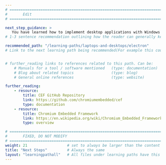 ```yaml
---
# ================================================================================
#       Edit
# ================================================================================

next_step_guidance: >
   You have learned how to implement desktop applications with Windows Forms. You might be interested in learning how to use web technologies for creating cross-platform desktop apps.
# 1-3 sentence recommendation outlining how the reader can generally keep learning about these topics, and a specific explanation of why the next step is being recommended.

recommended_path: "/learning-paths/laptops-and-desktops/electron"
# Link to the next learning path being recommended(For example this could be /learning-paths/servers-and-cloud-computing/mongodb).


# further_reading links to references related to this path. Can be:
    # Manuals for a tool / software mentioned   (type: documentation)
    # Blog about related topics                 (type: blog)
    # General online references                 (type: website) 

further_reading:
    - resource:
        title: CEF GitHub Repository
        link: https://github.com/chromiumembedded/cef
        type: documentation
    - resource:
        title: Chromium Embedded Framework
        link: https://en.wikipedia.org/wiki/Chromium_Embedded_Framework
        type: overview   

# ================================================================================
#       FIXED, DO NOT MODIFY
# ================================================================================
weight: 21                  # set to always be larger than the content in this path, and one more than 'review'
title: "Next Steps"         # Always the same
layout: "learningpathall"   # All files under learning paths have this same wrapper
---
```

